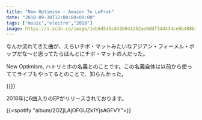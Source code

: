 ```yaml
---
title: "New Optimism - Amazon To LeFrak"
date: "2018-09-30T12:00:00+09:00"
tags: ["music","electro","2018"]
image: https://i.scdn.co/image/1eb9d541cd43b041252ae9ddf3dd434ce9b488b1
---
```


なんか流れてきた曲が、えらいチボ・マットみたいなアジアン・フィーメル・ポップだな〜と思ってたらほんとにチボ・マットの人だった。

New Optimism, ハトリミホの名義とのことです。この名義自体は以前から使っててライブもやってるとのことで、知らんかった。

{{<youtube src="N8pFx0blMk4" title="New Optimism - Dr. My-Ho.">}}

2018年に6曲入りのEPがリリースされております。

{{<spotify "album/2OZjLAjOFGUZk1YjsAGFVY">}}
